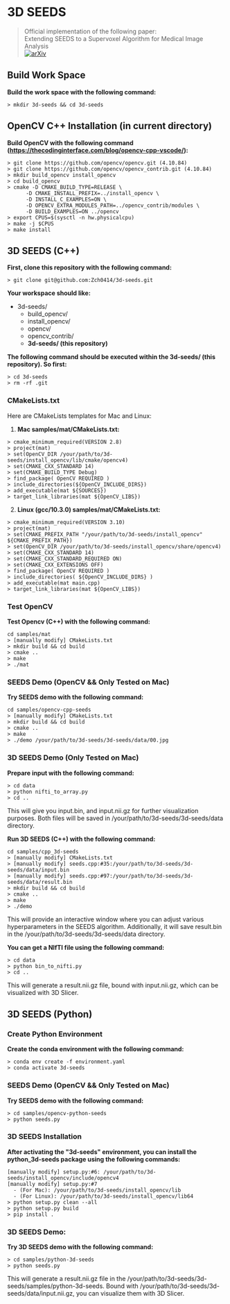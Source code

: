 # 3D SEEDS
> Official implementation of the following paper:\
> Extending SEEDS to a Supervoxel Algorithm for Medical Image Analysis\
> [![arXiv](https://img.shields.io/badge/arXiv%20paper-2502.02409-b31b1b.svg)](https://arxiv.org/abs/2502.02409)&nbsp;
## Build Work Space

**Build the work space with the following command:**
```
> mkdir 3d-seeds && cd 3d-seeds
```

## OpenCV C++ Installation (in current directory)

**Build OpenCV with the following command (https://thecodinginterface.com/blog/opencv-cpp-vscode/):**
```
> git clone https://github.com/opencv/opencv.git (4.10.84)
> git clone https://github.com/opencv/opencv_contrib.git (4.10.84)
> mkdir build_opencv install_opencv
> cd build_opencv
> cmake -D CMAKE_BUILD_TYPE=RELEASE \
      -D CMAKE_INSTALL_PREFIX=../install_opencv \
      -D INSTALL_C_EXAMPLES=ON \
      -D OPENCV_EXTRA_MODULES_PATH=../opencv_contrib/modules \
      -D BUILD_EXAMPLES=ON ../opencv
> export CPUS=$(sysctl -n hw.physicalcpu)
> make -j $CPUS
> make install
```

## 3D SEEDS (C++)

**First, clone this repository with the following command:**
```
> git clone git@github.com:Zch0414/3d-seeds.git
```

**Your workspace should like:**
- 3d-seeds/
  - build_opencv/
  - install_opencv/
  - opencv/
  - opencv_contrib/
  - **3d-seeds/ (this repository)**
    
**The following command should be executed within the **3d-seeds/ (this repository)**. So first:**
```
> cd 3d-seeds
> rm -rf .git
```

### CMakeLists.txt

Here are CMakeLists templates for Mac and Linux:

1. **Mac samples/mat/CMakeLists.txt:**
```
> cmake_minimum_required(VERSION 2.8)
> project(mat)
> set(OpenCV_DIR /your/path/to/3d-seeds/install_opencv/lib/cmake/opencv4)
> set(CMAKE_CXX_STANDARD 14)
> set(CMAKE_BUILD_TYPE Debug)
> find_package( OpenCV REQUIRED )
> include_directories(${OpenCV_INCLUDE_DIRS})
> add_executable(mat ${SOURCES})
> target_link_libraries(mat ${OpenCV_LIBS})
```

2. **Linux (gcc/10.3.0) samples/mat/CMakeLists.txt:**
```
> cmake_minimum_required(VERSION 3.10)
> project(mat)
> set(CMAKE_PREFIX_PATH "/your/path/to/3d-seeds/install_opencv" ${CMAKE_PREFIX_PATH})
> set(OpenCV_DIR /your/path/to/3d-seeds/install_opencv/share/opencv4)
> set(CMAKE_CXX_STANDARD 14)
> set(CMAKE_CXX_STANDARD_REQUIRED ON)
> set(CMAKE_CXX_EXTENSIONS OFF)
> find_package( OpenCV REQUIRED )
> include_directories( ${OpenCV_INCLUDE_DIRS} )
> add_executable(mat main.cpp)
> target_link_libraries(mat ${OpenCV_LIBS})
```

### Test OpenCV

**Test Opencv (C++) with the following command:**
```
cd samples/mat
> [manually modify] CMakeLists.txt
> mkdir build && cd build
> cmake ..
> make
> ./mat
```

### SEEDS Demo (OpenCV && Only Tested on Mac)

**Try SEEDS demo with the following command:**
```
cd samples/opencv-cpp-seeds
> [manually modify] CMakeLists.txt
> mkdir build && cd build
> cmake ..
> make
> ./demo /your/path/to/3d-seeds/3d-seeds/data/00.jpg
```

### 3D SEEDS Demo (Only Tested on Mac)

**Prepare input with the following command:**
```
> cd data
> python nifti_to_array.py
> cd ..
```

This will give you input.bin, and input.nii.gz for further visualization purposes. 
Both files will be saved in /your/path/to/3d-seeds/3d-seeds/data directory.

**Run 3D SEEDS (C++) with the following command:**
```
cd samples/cpp_3d-seeds
> [manually modify] CMakeLists.txt
> [manually modify] seeds.cpp:#35:/your/path/to/3d-seeds/3d-seeds/data/input.bin
> [manually modify] seeds.cpp:#97:/your/path/to/3d-seeds/3d-seeds/data/result.bin
> mkdir build && cd build
> cmake ..
> make
> ./demo
```

This will provide an interactive window where you can adjust various hyperparameters in the SEEDS algorithm. 
Additionally, it will save result.bin in the /your/path/to/3d-seeds/3d-seeds/data directory.

**You can get a NIfTI file using the following command:**
```
> cd data
> python bin_to_nifti.py
> cd ..
```

This will generate a result.nii.gz file, bound with input.nii.gz, which can be visualized with 3D Slicer.

## 3D SEEDS (Python)

### Create Python Environment

**Create the conda environment with the following command:**
```
> conda env create -f environment.yaml
> conda activate 3d-seeds
```

### SEEDS Demo (OpenCV && Only Tested on Mac)

**Try SEEDS demo with the following command:**
```
> cd samples/opencv-python-seeds
> python seeds.py
```

### 3D SEEDS Installation

**After activating the "3d-seeds" environment, you can install the python_3d-seeds package using the following commands:**
```
[manually modify] setup.py:#6: /your/path/to/3d-seeds/install_opencv/include/opencv4
[manually modify] setup.py:#7
  - (For Mac): /your/path/to/3d-seeds/install_opencv/lib
  - (For Linux): /your/path/to/3d-seeds/install_opencv/lib64
> python setup.py clean --all
> python setup.py build
> pip install .
```

### 3D SEEDS Demo:

**Try 3D SEEDS demo with the following command:**
```
> cd samples/python-3d-seeds
> python seeds.py
```

This will generate a result.nii.gz file in the /your/path/to/3d-seeds/3d-seeds/samples/python-3d-seeds.
Bound with /your/path/to/3d-seeds/3d-seeds/data/input.nii.gz, you can visualize them with 3D Slicer.
